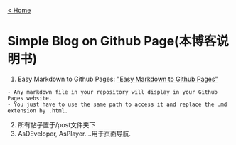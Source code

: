 [< Home](https://amanlikeair.github.io/Charles_SHI_Blog/)


# Simple Blog on Github Page(本博客说明书)

1. Easy Markdown to Github Pages: <a href="https://nicolas-van.github.io/easy-markdown-to-github-pages/" target="_blank">"Easy Markdown to Github Pages"</a>

```
- Any markdown file in your repository will display in your Github Pages website. 
- You just have to use the same path to access it and replace the .md extension by .html.
```

2. 所有帖子置于/post文件夹下
3. AsDEveloper, AsPlayer....用于页面导航.
